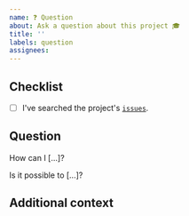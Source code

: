 ```yaml
---
name: ❓ Question
about: Ask a question about this project 🎓
title: ''
labels: question
assignees:
---
```


## Checklist

<!-- Mark with an `x` all the checkboxes that apply (like `[x]`) -->

-   [ ] I've searched the project's [`issues`](https://github.com/durrantlab/subpex/issues?q=is%3Aissue).

## Question

<!-- What is your question? -->

How can I [...]?

Is it possible to [...]?

## Additional context

<!-- Add any other context or screenshots about the feature request here. -->
